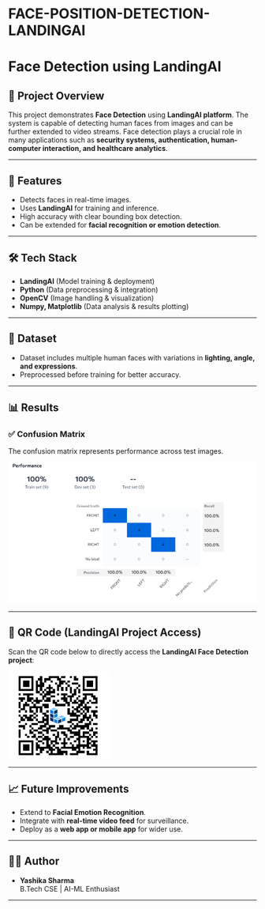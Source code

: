 # FACE-POSITION-DETECTION-LANDINGAI
# Face Detection using LandingAI

## 📌 Project Overview
This project demonstrates **Face Detection** using **LandingAI platform**. The system is capable of detecting human faces from images and can be further extended to video streams. Face detection plays a crucial role in many applications such as **security systems, authentication, human-computer interaction, and healthcare analytics**.

---

## 🚀 Features
- Detects faces in real-time images.
- Uses **LandingAI** for training and inference.
- High accuracy with clear bounding box detection.
- Can be extended for **facial recognition or emotion detection**.

---

## 🛠 Tech Stack
- **LandingAI** (Model training & deployment)  
- **Python** (Data preprocessing & integration)  
- **OpenCV** (Image handling & visualization)  
- **Numpy, Matplotlib** (Data analysis & results plotting)  

---

## 📂 Dataset
- Dataset includes multiple human faces with variations in **lighting, angle, and expressions**.
- Preprocessed before training for better accuracy.

---

## 📊 Results

### ✅ Confusion Matrix
The confusion matrix represents performance across test images.

![Confusion Matrix](confusion_matrix.png)

---

## 📱 QR Code (LandingAI Project Access)
Scan the QR code below to directly access the **LandingAI Face Detection project**:

![QR Code](qrcode.png)

---

## 📈 Future Improvements
- Extend to **Facial Emotion Recognition**.  
- Integrate with **real-time video feed** for surveillance.  
- Deploy as a **web app or mobile app** for wider use.  

---

## 👩‍💻 Author
- **Yashika Sharma**  
B.Tech CSE | AI-ML Enthusiast  

---
